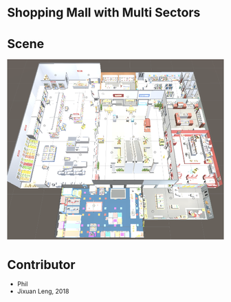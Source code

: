 # Shopping Mall with Multi Sectors

# Scene
![](./screenshot/pic.png)

# Contributor
- Phil
- Jixuan Leng, 2018
